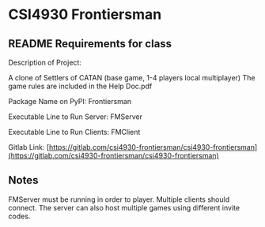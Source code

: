 # CSI4930 Frontiersman

## README Requirements for class

Description of Project: 

A clone of Settlers of CATAN (base game, 1-4 players local multiplayer)
The game rules are included in the Help Doc.pdf

Package Name on PyPI: Frontiersman

Executable Line to Run Server: FMServer

Executable Line to Run Clients: FMClient

Gitlab Link: [https://gitlab.com/csi4930-frontiersman/csi4930-frontiersman](https://gitlab.com/csi4930-frontiersman/csi4930-frontiersman)

## Notes
FMServer must be running in order to player. Multiple clients should connect. The server can also host multiple games using different invite codes.